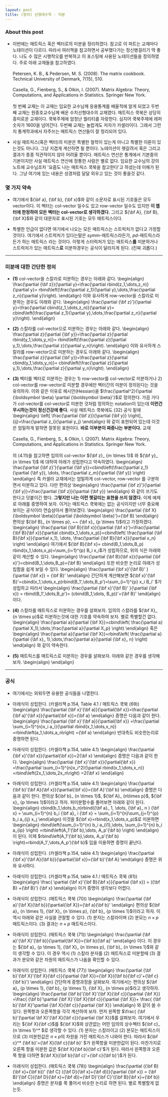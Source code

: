 ```yaml
---
layout: post 
title: (정리) 선형대수학 - 미분
---
```


### About this post
- 이번에는 매트릭스 혹은 벡터로의 미분을 정리하겠다. 참고로 이 파트는 교재마다 노테이션이 다르다. 따라서 여러책을 참고하면서 공부했다가는 정신병걸리기 딱 좋다. 나도 수 많은 시행착오를 반복하고 이 포스팅에 사용된 노테이션들을 정의하였다. 주로 아래 교재들을 참고하였다. 
<br/><br/>
Petersen, K. B., & Pedersen, M. S. (2008). The matrix cookbook. Technical University of Denmark, 7(15), 510. 
<br/><br/>
Casella, G., Fienberg, S., & Olkin, I. (2007). Matrix Algebra: Theory, Computations, and Applications in Statistics. Springer New York.
<br/><br/>
첫 번째 교재는 이 교재는 임요한 교수님께 응용통계를 배울적에 알게 되었고 두번째 교재는 원중호교수님께 배운 수치선형대수의 교재였다. 매트릭스 쿡북은 상당히 흥미로운 교재이다. 쿡북주제에 엄청난 퀄리티를 자랑한다. 심지어 쿡북주제에 레퍼숫자가 1600을 넘어간다. 두번째 교재는 놀랍게도 저자가 카셀라이다. 그래서 그런지 통계학과에서 자주쓰는 매트릭스 연산들이 잘 정리되어 있다. 

- 사실 매트릭스(혹은 벡터)의 미분은 특별한 철학이 있는게 아니고 특별한 이론이 있는것도 아니다. 그냥 지겹게 계산하면 될 뿐이다. 노테이션이 헷갈려서 혹은 그리고 결과가 종종 직관적이지 않아 어려울 뿐이다. 매트릭스 연산은 통계에서 기본중의 기본이지만 사실 매트릭스 연산에 정통한 사람은 별로 없다. 임요한 교수님의 강의노트에 교수님조차 '요즘도 나는 매트릭스 쿡북을 참고한다'고 하셨는데 이해가 된다. 그냥 여기에 있는 내용은 성경처럼 달달 외우고 있는 것이 좋을것 같다. 

### 몇 가지 약속 

- 여기에서 ${\bf a}, {\bf b}, {\bf x}$와 같이 소문자로 표시된 기호들은 모두 vector이다. 이 벡터는 col-vector 일수도 있고 row-vector 일수도 있지만 **이 챕터에 한정하여 모든 벡터는 col-vector로 생각하겠다.** 그리고 ${\bf A}, {\bf B}, {\bf X}$와 같이 대문자로 표시된 기호는 모두 매트릭스이다. 

- 특별한 언급이 없다면 여기에서 나오는 모든 매트릭스는 스트럭처가 없다고 가정할 것이다. 여기에서 스트럭처가 있다는말은 *symm*-매트릭스라든가, *pd*-매트릭스라든가 하는 매트릭스 라는 것이다. 이렇게 스터럭처가 있는 매트릭스**를** 미분하거나 스트럭처가 있는 매트릭스**로** 미분하경우는 공식이 달라지게 된다. (진짜 괴롭다.) 

--- 

### 미분에 대한 간단한 정의 
- **(1)** col-vector을 스칼라로 미분하는 경우는 아래와 같다. 
\begin{align}
\frac{\partial {\bf z}}{\partial y}=\frac{\partial rbind(z_1,\dots,z_n)}{\partial y}= rbind\left(\frac{\partial z_1}{\partial y},\dots,\frac{\partial z_n}{\partial y}\right). 
\end{align}
이와 유사하게 row-vector을 스칼라로 미분하는 경우도 아래와 같다. 
\begin{align}
\frac{\partial {\bf z}'}{\partial y}=\frac{\partial cbind(z_1,\dots,z_n)}{\partial y}= cbind\left(\frac{\partial z_1}{\partial y},\dots,\frac{\partial z_n}{\partial y}\right). 
\end{align}

- **(2)** 스칼라를 col-vector으로 미분하는 경우는 아래와 같다. 
\begin{align}
\frac{\partial z}{\partial {\bf y}}=\frac{\partial z}{\partial rbind(y_1,\dots,y_n)}= rbind\left(\frac{\partial z}{\partial y_1},\dots,\frac{\partial z}{\partial y_n}\right). 
\end{align}
이와 유사하게 스칼라를 row-vector으로 미분하는 경우도 아래와 같다. 
\begin{align}
\frac{\partial z}{\partial {\bf y}}=\frac{\partial z}{\partial cbind(y_1,\dots,y_n)}= cbind\left(\frac{\partial z}{\partial y_1},\dots,\frac{\partial z}{\partial y_n}\right). 
\end{align}

- **(3)** 벡터를 벡터로 미분하는 경우는 1) row-vector를 col-vector로 미분하거나 2) col-vector를 row-vector로 미분할 경우에만 벡터간의 미분이 정의된다는 것을 유의하자. 이와 같은 이유로 헤시안(Hessian)을 $\frac{\partial^2}{\partial {\boldsymbol \beta} \partial {\boldsymbol \beta}'}$로 정의한다. 가끔 가다가 col-vector를 col-vector로 미분한 것처럼 정의하는 notation이 있는데 **이런건 무시하는것이 정신건강에 좋다.** 사실 매트릭스 쿡북에도 (32) 공식 밑에 
\begin{align}
\left[ \frac{\partial {\bf z}}{\partial {\bf y}} \right]_ {ij}=\frac{\partial z_i}{\partial y_j}
\end{align}
와 같이 표현되어 있는데 이것은 엄밀하게 말하면 잘못된 표현이다. **바로 이부분이 짜증나는 부분이다.** 교재 <br/><br/>
Casella, G., Fienberg, S., & Olkin, I. (2007). Matrix Algebra: Theory, Computations, and Applications in Statistics. Springer New York.<br/><br/>
의 (4.11)을 참고하면 임의의 col-vector ${\bf z}_ {m \times 1}$ 와 ${\bf y}_ {n \times 1}$ 에 대하여 아래가 성립한다고 약속하였다. 
\begin{align}
\frac{\partial {\bf z}'}{\partial {\bf y}}=cbind\left(\frac{\partial z_1}{\partial {\bf y}}, \dots, \frac{\partial z_m}{\partial {\bf y}} \right)
\end{align}
즉 카셀라 교재에서는 엄밀하게 col-vector, row-vector 를 구분하면서 미분하고 있다. 다만 편의상 
\begin{align}
\frac{\partial {\bf z}'}{\partial {\bf y}}=\frac{\partial {\bf z}}{\partial {\bf y}}
\end{align}
와 같이 쓰기도 한다고 덧붙이긴 했다. **그렇지만 나는 이런 헷갈리는 표현을 쓰지 않겠다.** 이제 예제로 아래를 증명하여 보자. 이거는 매트릭스 쿡북에는 없는 공식이지만 너무 중요해보이는 공식이라 연습삼아서 풀어보겠다. 
\begin{align}
\frac{\partial {\bf X}{\boldsymbol \beta}}{\partial {\boldsymbol \beta}'}={\bf B}
\end{align}
편의상 ${\bf B}_ {n \times p}, ~~ {\bf x}_ {p \times 1}$라고 가정하겠다. 
\begin{align}
\frac{\partial {\bf B}{\bf x}}{\partial {\bf x}'}=\frac{\partial {\bf B}{\bf x}}{\partial cbind(x_1,\dots,x_p)}=cbind\left( \frac{\partial {\bf B}{\bf x}}{\partial x_1}, \dots, \frac{\partial {\bf B}{\bf x}}{\partial x_n} \right) 
\end{align}
여기에서 ${\bf B}{\bf x}= cbind(B_1,\dots,B_p) rbind(x_1,\dots,x_p)=\sum_{i=1}^{p} B_i x_i$가 성립하므로, 위의 식은 아래와 같이 계산할 수 있다. 
\begin{align}
\frac{\partial {\bf B}{\bf x}}{\partial {\bf x}'}=cbind(B_1,\dots,B_p)={\bf B}
\end{align}
또한 비슷한 논리로 아래가 성립함을 쉽게 보일 수 있다. 
\begin{align}
\frac{\partial {\bf x}'{\bf B}' }{\partial {\bf x}} = {\bf B}'
\end{align}
간단하게 계산해보면 ${\bf x}'{\bf B}'=cbind(x_1,\dots,x_p)rbind(B_1',\dots,B_p')=\sum_{i=1}^{p} x_i B_i' $가 성립하고 따라서 
\begin{align}
\frac{\partial {\bf x}'{\bf B}' }{\partial {\bf x}} = rbind(B_1',\dots,B_p')= (cbind(B_1,\dots, B_p))'={\bf B}'
\end{align}
이다. <br/>

- **(4)** 스칼라를 매트릭스로 미분하는 경우를 살펴보자. 임의의 스칼라를 ${\bf X}_ {n \times p}$로 미분하는것에 대한 기호를 약속하여 보자. 별로 특별할건 없다. 
\begin{align}
\frac{\partial a}{\partial {\bf X}}=cbind\left( \frac{\partial a}{\partial X_1},\dots,\frac{\partial a}{\partial X_p} \right)
\end{align}
혹은 
\begin{align}
\frac{\partial a}{\partial {\bf X}}=rbind\left( \frac{\partial a}{\partial {\bf x}_ 1},\dots,\frac{\partial a}{\partial {\bf x}_ n} \right)
\end{align}
와 같이 약속한다. 

- **(5)** 매트릭스를 매트릭스로 미분하는 경우를 살펴보자. 아래와 같은 경우를 생각해보자. 
\begin{align}
\end{align}



--- 

### 공식

- 여기에서는 외워두면 유용한 공식들을 나열한다. 

- 아래식이 성립한다. (카셀라책 p.154, Table 4.1 / 매트릭스 쿡북 (69)) 
\begin{align}
\frac{\partial {\bf x}'{\bf a}}{\partial{\bf x}}=\frac{\partial {\bf a}'{\bf x}}{\partial{\bf x}}={\bf a}
\end{align}
증명은 다음과 같이 한다. 
\begin{align}
\frac{\partial {\bf x}'{\bf a}}{\partial{\bf x}}
=\frac{\partial \sum_{i=1}^{n}x_i a_i}{\partial rbind(x_1,\dots,x_n)}
=rbind\left(a_1,\dots,a_n\right)
={\bf a}
\end{align}
반대측도 비슷한논리로 증명하면 된다.

- 아래식이 성립한다. (카셀라책 p.154, table 4.1) 
\begin{align}
\frac{\partial {\bf x}'{\bf x}}{\partial{\bf x}}=2{\bf x}
\end{align}
증명은 다음과 같이 한다. 
\begin{align}
\frac{\partial {\bf x}'{\bf x}}{\partial{\bf x}}
=\frac{\partial \sum_{i=1}^{n}x_i^2}{\partial rbind(x_1,\dots,x_n)}
=rbind\left(2x_1,\dots,2x_n\right)
=2{\bf x}
\end{align}

- 아래식이 성립한다. (카셀라책 p.154, table 4.1) 
\begin{align}
\frac{\partial {\bf b}'{\bf A}{\bf x}}{\partial{\bf x}}={\bf A}'{\bf b}
\end{align}
증명은 다음과 같이 한다. 편의상 ${\bf b}_ {n \times 1}$, ${\bf A}_ {n\times p}$, ${\bf x}_ {p \times 1}$이라고 하자. 피미분함수를 풀어보면 아래와 같이 된다. 
\begin{align}
cbind(b_1,\dots,b_n)rbind({\bf a}_ 1, \dots, {\bf a}_ n ) {\bf x} 
= \sum_{i=1}^{n} b_i {\bf a}_ i {\bf x}
= \sum_{i=1}^{n}\sum_{j=1}^{p} b_i a_{ij} x_j
\end{align}
이것을 ${\bf x}=rbind(x_1,\dots,x_p)$로 미분하면 
\begin{align}
rbind\left(\sum_{i=1}^{n} b_i a_{i1},\dots, \sum_{i=1}^{n} b_i a_{ip} \right)
=rbind\left(A_1'{\bf b},\dots, A_p'{\bf b} \right)
\end{align}
이 된다. 이제 $rbind\left(A_1'{\bf b},\dots, A_p'{\bf b} \right)=rbind(A_1',\dots,A_p'){\bf b}$ 임을 이용하면 증명이 끝난다. 

- 아래식이 성립한다. (카셀라책 p.154, table 4.1) 
\begin{align}
\frac{\partial {\bf x}'{\bf A}{\bf b}}{\partial{\bf x}}={\bf b}'{\bf A}
\end{align}
증명은 위와 유사하다. 

- 아래식이 성립한다. (카셀라책 p.154, table 4.1 / 매트릭스 쿡북 (81))
\begin{align}
\frac{ \partial {\bf x}'{\bf B}{\bf x}}{\partial {\bf x}} = ({\bf B} +{\bf B}') {\bf x}
\end{align}
이거 증명이 생각보다 어렵다. 

- 아래식이 성립한다. (매트릭스 쿡북 (70))
\begin{align}
\frac{\partial {\bf a}'{\bf X}{\bf b}}{\partial{\bf X}}={\bf a}{\bf b}'
\end{align}
편의상 ${\bf a}_ {n \times 1}, {\bf X}_ {n \times p}, {\bf b}_ {p \times 1}$이라고 하자. 이 역시 아래와 같은 사실을 관찰할 수 있다. (1) 분자는 스칼라이며 (2) 분모는 $n \times p$ 매트릭스이다. (3) 결과는 $n \times p$ 매트릭스이다. 

- 아래식이 성립한다. (매트릭스 쿡북 (71)) 
\begin{align}
\frac{\partial {\bf a}'{\bf X}'{\bf b}}{\partial{\bf X}}={\bf b}{\bf a}' 
\end{align}
이다. 이 경우는 ${\bf a}_ {p \times 1}, {\bf X}_ {n \times p}, {\bf b}_ {n \times 1}$와 같이 생각할 수 있다. 이 경우 역시 (1) 스칼라 분자를 (2) 매트릭스로 미분할때 (3) 결과가 분모와 같은 차원의 매트릭스가 나옴을 확인할 수 있다. 

- 아래식이 성립한다. (매트릭스 쿡북 (77))
\begin{align}
\frac{\partial {\bf b}'{\bf X}'{\bf X}{\bf c}}{\partial {\bf X}}={\bf X}({\bf b}{\bf c}'+{\bf c}{\bf b}')
\end{align} 
간단하게 증명과정을 살펴보자. 여기에서는 편의상 ${\bf a}_ {p \times 1}, {\bf b}_ {p \times 1}, {\bf X}_ {n \times p}$라고 생각하자. 
\begin{align}
\frac{\partial {\bf b}'{\bf X}'{\bf X}{\bf c}}{\partial {\bf X}}
=\frac{ {\bf b}'\partial {\bf X}'{\bf X}{\bf c}}{\partial {\bf X}}+ \frac{ {\bf b}'{\bf X}'\partial {\bf X}{\bf c}}{\partial {\bf X}}
\end{align} 
와 같이 쓸 수 있다. 왼쪽항과 오른쪽항을 각각 계산하여 보자. 먼저 왼쪽항 $\frac{ {\bf b}'{\partial \bf X}'{\bf X}{\bf c}}{\partial {\bf X}}$를 살펴보자. 여기에서 우리는 ${\bf X}{\bf c}$를 ${\bf X}$와 상관없는 어떤 임의의 상수벡터 ${\bf c}_ {n \times 1}^* $로 생각할 수 있다. (1) 분자는 스칼라이고 (2) 분모는 매트릭스이므로 (3) 미분한값은 $n \times p$의 차원을 가진 매트릭스가 나와야 한다. 따라서 ${\bf c}^* {\bf b}'={\bf X}{\bf c}{\bf b}' $가 왼쪽항을 미분한값이 된다. 마찬가지로 오른쪽 항을 미분한 값은 ${\bf X}{\bf b}{\bf c}'$가 된다. 따라서 왼쪽항과 오른쪽 항을 더하면 ${\bf X}({\bf b}{\bf c}'+{\bf c}{\bf b}')$가 된다. 

- 아래식이 성립한다. (매트릭스 쿡북 (78)) 
\begin{align}
\frac{\partial ({\bf B}{\bf x}+{\bf b})' {\bf C} ({\bf D}{\bf x}+{\bf d})}{\partial {\bf x}} = {\bf B}'{\bf C}({\bf D}{\bf x}+{\bf d})+{\bf D}'{\bf C}'({\bf B}{\bf x}+{\bf b})
\end{align} 
증명은 분자를 쭉 풀어서 비슷한 논리로 하면 된다. 별로 특별할게 없는듯. 
